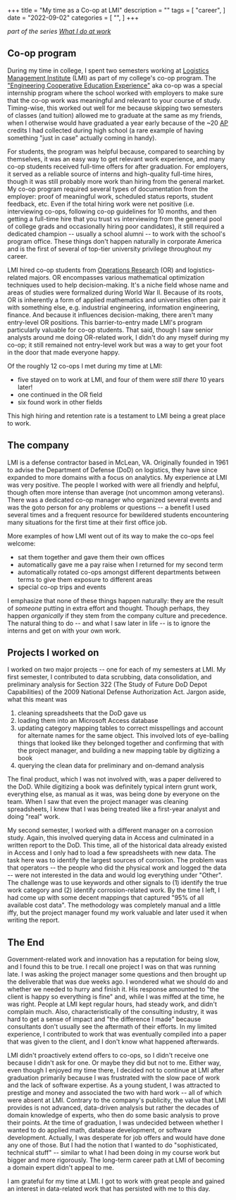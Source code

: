 +++
title = "My time as a Co-op at LMI"
description = ""
tags = [
	"career",
]
date = "2022-09-02"
categories = [
    "",
]
+++

_part of the series [What I do at work](/post/20220831-what-i-do-at-work/)_

## Co-op program
During my time in college, I spent two semesters working at [Logistics Management Institute](https://www.lmi.org/) (LMI) as part of my college's co-op program. The ["Engineering Cooperative Education Experience"](https://www.engineering.cornell.edu/students/undergraduate-students/career-resources-undergraduates/engineering-co-operative-education) aka co-op was a special internship program where the school worked with employers to make sure that the co-op work was meaningful and relevant to your course of study. Timing-wise, this worked out well for me because skipping two semesters of classes (and tuition) allowed me to graduate at the same as my friends, when I otherwise would have graduated a year early because of the ~20 [AP](https://ap.collegeboard.org/	) credits I had collected during high school (a rare example of having something "just in case" actually coming in handy).

For students, the program was helpful because, compared to searching by themselves, it was an easy way to get relevant work experience, and many co-op students received full-time offers for after graduation. For employers, it served as a reliable source of interns and high-quality full-time hires, though it was still probably more work than hiring from the general market. My co-op program required several types of documentation from the employer: proof of meaningful work, scheduled status reports, student feedback, etc. Even if the total hiring work were net positive (i.e. interviewing co-ops, following co-op guidelines for 10 months, and then getting a full-time hire that you trust vs interviewing from the general pool of college grads and occasionally hiring poor candidates), it still required a dedicated champion -- usually a school alumni -- to work with the school's program office. These things don't happen naturally in corporate America and is the first of several of top-tier university privilege throughout my career.

LMI hired co-op students from [Operations Research](https://en.wikipedia.org/wiki/Operations_research) (OR) and logistics-related majors. OR encompasses various mathematical optimization techniques used to help decision-making. It's a niche field whose name and areas of studies were formalized during World War II. Because of its roots, OR is inherently a form of applied mathematics and universities often pair it with something else, e.g. industrial engineering, information engineering, finance. And because it influences decision-making, there aren't many entry-level OR positions. This barrier-to-entry made LMI's program particularly valuable for co-op students. That said, though I saw senior analysts around me doing OR-related work, I didn't do any myself during my co-op; it still remained not entry-level work but was a way to get your foot in the door that made everyone happy.

Of the roughly 12 co-ops I met during my time at LMI:
- five stayed on to work at LMI, and four of them were _still there_ 10 years later!
- one continued in the OR field
- six found work in other fields

This high hiring and retention rate is a testament to LMI being a great place to work.

## The company
LMI is a defense contractor based in McLean, VA. Originally founded in 1961 to advise the Department of Defense (DoD) on logistics, they have since expanded to more domains with a focus on analytics. My experience at LMI was very positive. The people I worked with were all friendly and helpful, though often more intense than average (not uncommon among veterans). There was a dedicated co-op manager who organized several events and was the goto person for any problems or questions -- a benefit I used several times and a frequent resource for bewildered students encountering many situations for the first time at their first office job.

More examples of how LMI went out of its way to make the co-ops feel welcome:
- sat them together and gave them their own offices
- automatically gave me a pay raise when I returned for my second term
- automatically rotated co-ops amongst different departments between terms to give them exposure to different areas
- special co-op trips and events

I emphasize that none of these things happen naturally: they are the result of _someone_ putting in extra effort and thought. Though perhaps, they happen _organically_ if they stem from the company culture and precedence. The natural thing to do -- and what I saw later in life -- is to ignore the interns and get on with your own work.

## Projects I worked on
I worked on two major projects -- one for each of my semesters at LMI. My first semester, I contributed to data scrubbing, data consolidation, and preliminary analysis for Section 322 (The Study of Future DoD Depot Capabilities) of the 2009 National Defense Authorization Act. Jargon aside, what this meant was
1. cleaning spreadsheets that the DoD gave us
1. loading them into an Microsoft Access database
1. updating category mapping tables to correct misspellings and account for alternate names for the same object. This involved lots of eye-balling things that looked like they belonged together and confirming that with the project manager, and building a new mapping table by digitizing a book
1. querying the clean data for preliminary and on-demand analysis

The final product, which I was not involved with, was a paper delivered to the DoD. While digitizing a book was definitely typical intern grunt work, everything else, as manual as it was, was being done by everyone on the team. When I saw that even the project manager was cleaning spreadsheets, I knew that I was being treated like a first-year analyst and doing "real" work.

My second semester, I worked with a different manager on a corrosion study. Again, this involved querying data in Access and culminated in a written report to the DoD. This time, all of the historical data already existed in Access and I only had to load a few spreadsheets with new data. The task here was to identify the largest sources of corrosion. The problem was that operators -- the people who did the physical work and logged the data -- were not interested in the data and would log everything under "Other". The challenge was to use keywords and other signals to (1) identify the true work category and (2) identify corrosion-related work. By the time I left, I had come up with some decent mappings that captured "95% of all available cost data". The methodology was completely manual and a little iffy, but the project manager found my work valuable and later used it when writing the report.

## The End
Government-related work and innovation has a reputation for being slow, and I found this to be true. I recall one project I was on that was running late. I was asking the project manager some questions and then brought up the deliverable that was due weeks ago. I wondered what we should do and whether we needed to hurry and finish it. His response amounted to "the client is happy so everything is fine" and, while I was miffed at the time, he was right. People at LMI kept regular hours, had steady work, and didn't complain much. Also, characteristically of the consulting industry, it was hard to get a sense of impact and "the difference I made" because consultants don't usually see the aftermath of their efforts. In my limited experience, I contributed to work that was eventually compiled into a paper that was given to the client, and I don't know what happened afterwards.

LMI didn't proactively extend offers to co-ops, so I didn't receive one because I didn't ask for one. Or maybe they did but not to me. Either way, even though I enjoyed my time there, I decided not to continue at LMI after graduation primarily because I was frustrated with the slow pace of work and the lack of software expertise. As a young student, I was attracted to prestige and money and associated the two with hard work -- all of which were absent at LMI. Contrary to the company's publicity, the value that LMI provides is not advanced, data-driven analysis but rather the decades of domain knowledge of experts, who then do some basic analysis to prove their points. At the time of graduation, I was undecided between whether I wanted to do applied math, database development, or software development. Actually, I was desperate for job offers and would have done any one of those. But I had the notion that I wanted to do "sophisticated, technical stuff" -- similar to what I had been doing in my course work but bigger and more rigorously. The long-term career path at LMI of becoming a domain expert didn't appeal to me.

I am grateful for my time at LMI. I got to work with great people and gained an interest in data-related work that has persisted with me to this day.
